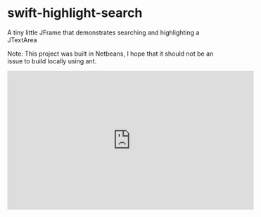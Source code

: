 # swift-highlight-search
A tiny little JFrame that demonstrates searching and highlighting a JTextArea

Note: This project was built in Netbeans, I hope that it should not be an issue to build locally using ant.

<iframe width="560" height="315" src="https://www.youtube.com/embed/d9j66gqcMbM" frameborder="0" allowfullscreen></iframe>
